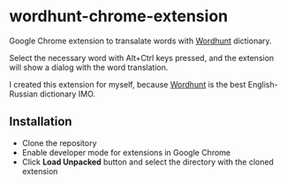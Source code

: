 # wordhunt-chrome-extension

Google Chrome extension to transalate words with [Wordhunt](https://wooordhunt.ru/) dictionary.

Select the necessary word with Alt+Ctrl keys pressed, and the extension will show a dialog with the word translation.

I created this extension for myself, because [Wordhunt](https://wooordhunt.ru/) is the best English-Russian dictionary IMO.

## Installation

- Clone the repository
- Enable developer mode for extensions in Google Chrome
- Click **Load Unpacked** button and select the directory with the cloned extension
